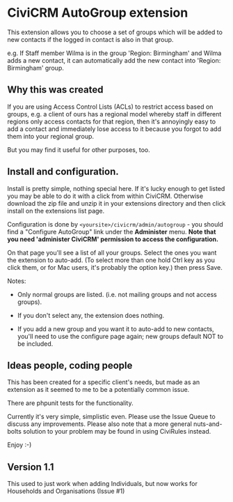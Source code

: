 # CiviCRM AutoGroup extension

This extension allows you to choose a set of groups which will be added to new
contacts if the logged in contact is also in that group.

e.g. If Staff member Wilma is in the group 'Region: Birmingham' and Wilma adds a
new contact, it can automatically add the new contact into 'Region: Birmingham'
group.

## Why this was created

If you are using Access Control Lists (ACLs) to restrict access based on groups,
e.g. a client of ours has a regional model whereby staff in different regions
only access contacts for that region, then it's annoyingly easy to add a contact
and immediately lose access to it because you forgot to add them into your
regional group.

But you may find it useful for other purposes, too.

## Install and configuration.

Install is pretty simple, nothing special here. If it's lucky enough to get
listed you may be able to do it with a click from within CiviCRM. Otherwise
download the zip file and unzip it in your extensions directory and then click
install on the extensions list page.

Configuration is done by `<yoursite>/civicrm/admin/autogroup` - you should find
a "Configure AutoGroup" link under the **Administer** menu. **Note that you need
'administer CiviCRM' permission to access the configuration.**

On that page you'll see a list of all your groups. Select the ones you want the
extension to auto-add. (To select more than one hold Ctrl key as you click them,
or for Mac users, it's probably the option key.) then press Save.

Notes:

- Only normal groups are listed. (i.e. not mailing groups and not access
  groups).

- If you don't select any, the extension does nothing.

- If you add a new group and you want it to auto-add to new contacts, you'll
  need to use the configure page again; new groups default NOT to be included.

## Ideas people, coding people

This has been created for a specific client's needs, but made as an extension as
it seemed to me to be a potentially common issue.

There are phpunit tests for the functionality.

Currently it's very simple, simplistic even. Please use the Issue Queue to
discuss any improvements. Please also note that a more general nuts-and-bolts
solution to your problem may be found in using CiviRules instead.

Enjoy :-)

## Version 1.1

This used to just work when adding Individuals, but now works for Households and
Organisations (Issue #1)

